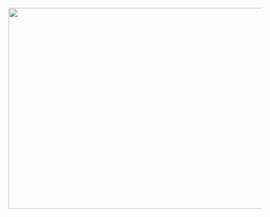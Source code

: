 <div align="center">
	<br>
	<a href="https://raw.githubusercontent.com/ryankoch13/ryankoch13/main/readme.md">
		<img src="header.svg" width="800" height="400">
	</a>
	<br>
</div>